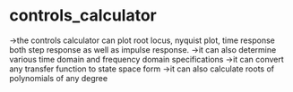 # controls_calculator
->the controls calculator can plot root locus, nyquist plot, time response both step response as well as impulse response.
->it can also determine various time domain and frequency domain specifications 
->it can convert any transfer function to state space form
->it can also calculate roots of polynomials of any degree
